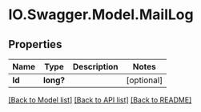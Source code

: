 # IO.Swagger.Model.MailLog
## Properties

Name | Type | Description | Notes
------------ | ------------- | ------------- | -------------
**Id** | **long?** |  | [optional] 

[[Back to Model list]](../README.md#documentation-for-models) [[Back to API list]](../README.md#documentation-for-api-endpoints) [[Back to README]](../README.md)

